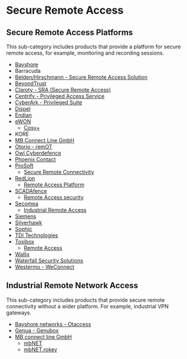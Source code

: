 # Secure Remote Access

## Secure Remote Access Platforms
This sub-category includes products that provide a platform for secure remote access, for example, monitoring and recording sessions.
* [Bayshore](https://www.bayshorenetworks.com)
* Barracuda
* [Belden/Hirschmann - Secure Remote Access Solution](https://hirschmann.com/en/Hirschmann_Produkte/Hirschmann-News/Secure_Remote_Access_Solution/index.phtml)
* [BeyondTrust](https://www.beyondtrust.com/remote-access)
* [Claroty - SRA (Secure Remote Access)](https://claroty.com/secure-remote-access/)
* [Centrify - Privileged Access Service](https://docs.centrify.com/Content/02-centrify-sidenav/icon-pp/PAS-top-page.htm)
* [CyberArk - Privileged Suite](https://www.cyberark.com/products/privileged-access-manager/)
* [Dispel](https://dispel.io/)
* [Endian](https://www.endian.com/)
* [eWON](https://www.ewon.biz/)
     * [Cosy+](https://www.ewon.biz/products/cosy)
* KORE
* [MB Connect Line GmbH](https://mbconnectline.com/)
* [Otorio - remOT](https://www.otorio.com/resources/pb-ram2-remot/)
* [Owl Cyberdefence](https://owlcyberdefense.com/)
* [Phoenix Contact](https://www.phoenixcontact.com/)
* [ProSoft](https://www.prosoft-technology.com/)
     * [Secure Remote Connectivity](https://www.prosoft-technology.com/Landing-Pages/Secure_Remote_Connectivity)
* [RedLion](https://www.redlion.net/)
     * [Remote Access Platform](https://www.redlion.net/portfolio/secure-remote-access-platform)
* [SCADAfence](https://www.scadafence.com/)
     * [Remote Access security](https://www.scadafence.com/scadafence-remote-access-security)
* [Secomea](https://www.secomea.com/)
     * [Industrial Remote Access](https://www.secomea.com/the-remote-maintenance-solution/)
* [Siemens](https://new.siemens.com/global/en/products/automation/industrial-communication/rugged-communications/ruggedcom-portfolio/software/crossbow.html)
* [Silverhawk](https://www.modux.co.uk/silverhawk)
* [Sophic](https://www.iecyber.co.il)
* [TDI Technologies](https://www.tditechnologies.com/)
* [Tosibox](https://www.tosibox.com/)
     * [Remote Access](https://www.tosibox.com/remote-access/)
* [Wallix](https://www.wallix.com/)
* [Waterfall Security Solutions](https://waterfall-security.com/)
* [Westermo - WeConnect](https://www.westermo.com/solutions/weconnect)


## Industrial Remote Network Access 
This sub-category includes products that provide secure remote connectivity without a wider platform. For example, industrial VPN gateways.

* [Bayshore networks - Otaccess](https://bayshorenetworks.com/products/otaccess/)
* [Genua - Genubox](https://www.genua.de/en/it-security-solutions/remote-service-appliance-genubox)
* [MB connect line GmbH](https://www.mbconnectline.com/en/)
     * [mbNET](https://mbconnectline.com/mbnet/)
     * [mbNET.rokey](https://mbconnectline.com/mbnet-rokey/)
